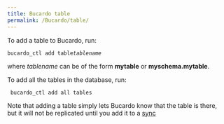 ```yaml
---
title: Bucardo table
permalink: /Bucardo/table/
---
```


To add a table to Bucardo, run:

` bucardo_ctl add table `*`tablename`*

where *tablename* can be of the form **mytable** or **myschema.mytable**.

To add all the tables in the database, run:

` bucardo_ctl add all tables`

Note that adding a table simply lets Bucardo know that the table is there, but it will not be replicated until you add it to a [sync](/sync "wikilink")
